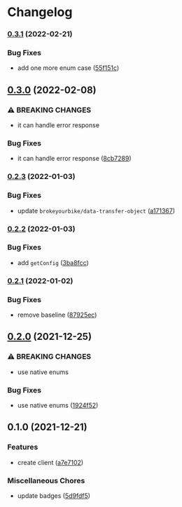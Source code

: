 # Changelog

### [0.3.1](https://www.github.com/brokeyourbike/uba-api-client-php/compare/v0.3.0...v0.3.1) (2022-02-21)


### Bug Fixes

* add one more enum case ([55f151c](https://www.github.com/brokeyourbike/uba-api-client-php/commit/55f151c3302daeed4fa5b36752624bcce94d6429))

## [0.3.0](https://www.github.com/brokeyourbike/uba-api-client-php/compare/v0.2.3...v0.3.0) (2022-02-08)


### ⚠ BREAKING CHANGES

* it can handle error response

### Bug Fixes

* it can handle error response ([8cb7289](https://www.github.com/brokeyourbike/uba-api-client-php/commit/8cb728910a003af50ae79f8d5e3815e0c2f13cbd))

### [0.2.3](https://www.github.com/brokeyourbike/uba-api-client-php/compare/v0.2.2...v0.2.3) (2022-01-03)


### Bug Fixes

* update `brokeyourbike/data-transfer-object` ([a171367](https://www.github.com/brokeyourbike/uba-api-client-php/commit/a171367e5615f8c63151452f5b02e951ea8556bd))

### [0.2.2](https://www.github.com/brokeyourbike/uba-api-client-php/compare/v0.2.1...v0.2.2) (2022-01-03)


### Bug Fixes

* add `getConfig` ([3ba8fcc](https://www.github.com/brokeyourbike/uba-api-client-php/commit/3ba8fccc02ecaf5d5c14b2cfa920f687dde0d84b))

### [0.2.1](https://www.github.com/brokeyourbike/uba-api-client-php/compare/v0.2.0...v0.2.1) (2022-01-02)


### Bug Fixes

* remove baseline ([87925ec](https://www.github.com/brokeyourbike/uba-api-client-php/commit/87925ecb66401490e38b2ed18794e4ae58d8da38))

## [0.2.0](https://www.github.com/brokeyourbike/uba-api-client-php/compare/v0.1.0...v0.2.0) (2021-12-25)


### ⚠ BREAKING CHANGES

* use native enums

### Bug Fixes

* use native enums ([1924f52](https://www.github.com/brokeyourbike/uba-api-client-php/commit/1924f52fd83cc712e0e8e0c076242751f0d343f2))

## 0.1.0 (2021-12-21)


### Features

* create client ([a7e7102](https://www.github.com/brokeyourbike/uba-api-client-php/commit/a7e71022af639acc9f7bc052c94636160d4e7585))


### Miscellaneous Chores

* update badges ([5d9fdf5](https://www.github.com/brokeyourbike/uba-api-client-php/commit/5d9fdf596a7c6ad16a8d0fe4d1baa89b83de58f3))
